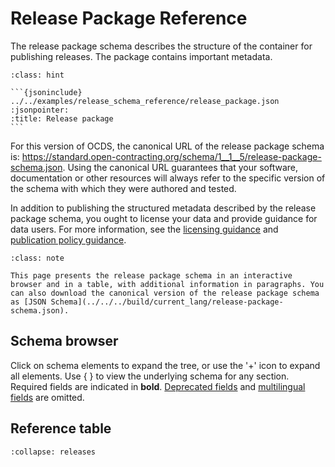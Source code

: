 # Release Package Reference

The release package schema describes the structure of the container for publishing releases. The package contains important metadata.

````{admonition} Example
:class: hint

```{jsoninclude} ../../examples/release_schema_reference/release_package.json
:jsonpointer:
:title: Release package
```
````

For this version of OCDS, the canonical URL of the release package schema is: <https://standard.open-contracting.org/schema/1__1__5/release-package-schema.json>. Using the canonical URL guarantees that your software, documentation or other resources will always refer to the specific version of the schema with which they were authored and tested.

In addition to publishing the structured metadata described by the release package schema, you ought to license your data and provide guidance for data users. For more information, see the [licensing guidance](../../guidance/publish.md#license-your-data) and [publication policy guidance](../../guidance/publish.md#finalize-your-publication-policy).

```{admonition} Browsing the schema
:class: note

This page presents the release package schema in an interactive browser and in a table, with additional information in paragraphs. You can also download the canonical version of the release package schema as [JSON Schema](../../../build/current_lang/release-package-schema.json).
```

## Schema browser

Click on schema elements to expand the tree, or use the '+' icon to expand all elements. Use { } to view the underlying schema for any section. Required fields are indicated in **bold**. [Deprecated fields](../../governance/deprecation) and [multilingual fields](../reference.md#language) are omitted.

<script src="../../../_static/docson/public/js/widget.js" data-schema="../../../release-package-schema.json"></script>

## Reference table

```{jsonschema} ../../../build/current_lang/release-package-schema.json
:collapse: releases
```
